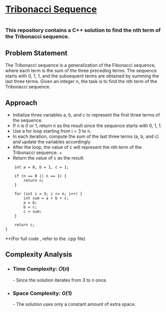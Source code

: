 <h1><a href = "https://leetcode.com/problems/n-th-tribonacci-number/description/" target="_blank">Tribonacci Sequence</a><h1>
<h3>This repository contains a C++ solution to find the nth term of the Tribonacci sequence.</h3>
<h2>Problem Statement</h2>
The Tribonacci sequence is a generalization of the Fibonacci sequence, where each term is the sum of the three preceding terms. 
  The sequence starts with 0, 1, 1, and the subsequent terms are obtained by summing the last three terms. Given an integer n, the task is to find the nth term of the Tribonacci sequence.

  <h2>Approach</h2>
  <ul>
    <li>Initialize three variables a, b, and c to represent the first three terms of the sequence.</li>
    <li>If n is 0 or 1, return n as the result since the sequence starts with 0, 1, 1.</li>
  <li>Use a for loop starting from i = 3 to n.</li>
    <li>In each iteration, compute the sum of the last three terms (a, b, and c) and update the variables accordingly.</li>
    <li>After the loop, the value of c will represent the nth term of the Tribonacci sequence. +</li>
    <li>Return the value of c as the result.</li>
  </ul>

  
        int a = 0, b = 1, c = 1;
        
        if (n == 0 || n == 1) {
            return n;
        }
        
        for (int i = 3; i <= n; i++) {
            int sum = a + b + c;
            a = b;
            b = c;
            c = sum;
        }
        
        return c;
    }

**(For full code , refer to the .cpp file)

<h2>Complexity Analysis</h2>
<ul>
  <li><h3>Time Complexity: 𝑂(𝑛)</h3>
<span> - Since the solution iterates from 3 to n once.</span></li>

  <li><h3>Space Complexity: O(1)</h3>
<span> - The solution uses only a constant amount of extra space.</span></li>
</ul>

